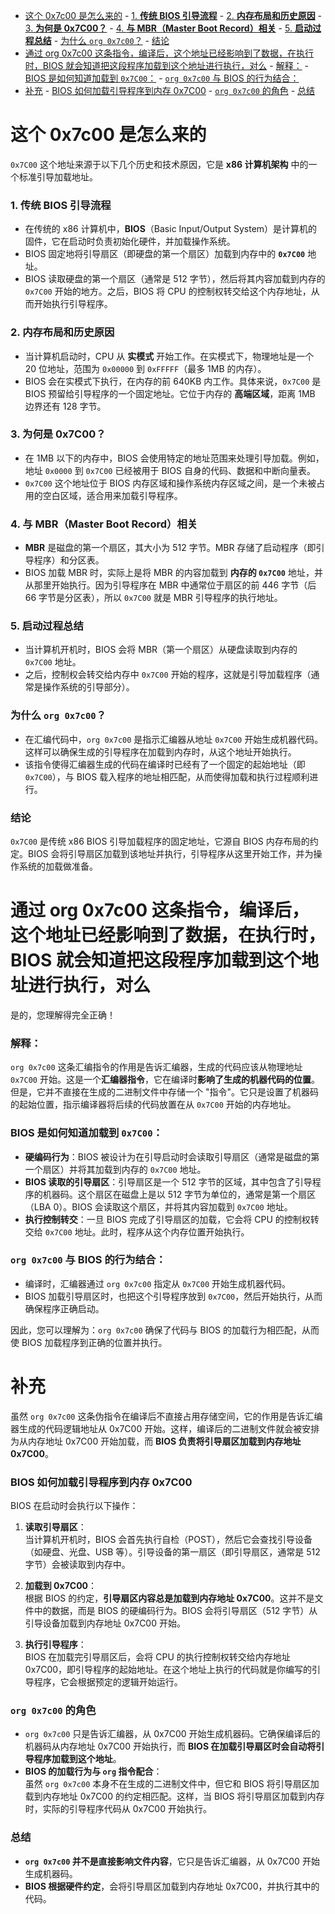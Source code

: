- [这个 0x7c00 是怎么来的](#这个-0x7c00-是怎么来的)
		- [1. **传统 BIOS 引导流程**](#1-传统-bios-引导流程)
		- [2. **内存布局和历史原因**](#2-内存布局和历史原因)
		- [3. **为何是 0x7C00？**](#3-为何是-0x7c00)
		- [4. **与 MBR（Master Boot Record）相关**](#4-与-mbrmaster-boot-record相关)
		- [5. **启动过程总结**](#5-启动过程总结)
		- [为什么 `org 0x7c00`？](#为什么-org-0x7c00)
		- [结论](#结论)
- [通过 org 0x7c00 这条指令，编译后，这个地址已经影响到了数据，在执行时，BIOS 就会知道把这段程序加载到这个地址进行执行，对么](#通过-org-0x7c00-这条指令编译后这个地址已经影响到了数据在执行时bios-就会知道把这段程序加载到这个地址进行执行对么)
		- [解释：](#解释)
		- [BIOS 是如何知道加载到 `0x7C00`：](#bios-是如何知道加载到-0x7c00)
		- [`org 0x7c00` 与 BIOS 的行为结合：](#org-0x7c00-与-bios-的行为结合)
- [补充](#补充)
		- [BIOS 如何加载引导程序到内存 0x7C00](#bios-如何加载引导程序到内存-0x7c00)
		- [`org 0x7c00` 的角色](#org-0x7c00-的角色)
		- [总结](#总结)


# 这个 0x7c00 是怎么来的

`0x7C00` 这个地址来源于以下几个历史和技术原因，它是 **x86 计算机架构** 中的一个标准引导加载地址。

### 1. **传统 BIOS 引导流程**
- 在传统的 x86 计算机中，**BIOS**（Basic Input/Output System）是计算机的固件，它在启动时负责初始化硬件，并加载操作系统。
- BIOS 固定地将引导扇区（即硬盘的第一个扇区）加载到内存中的 **`0x7C00`** 地址。
- BIOS 读取硬盘的第一个扇区（通常是 512 字节），然后将其内容加载到内存的 `0x7C00` 开始的地方。之后，BIOS 将 CPU 的控制权转交给这个内存地址，从而开始执行引导程序。

### 2. **内存布局和历史原因**
- 当计算机启动时，CPU 从 **实模式** 开始工作。在实模式下，物理地址是一个 20 位地址，范围为 `0x00000` 到 `0xFFFFF`（最多 1MB 的内存）。
- BIOS 会在实模式下执行，在内存的前 640KB 内工作。具体来说，`0x7C00` 是 BIOS 预留给引导程序的一个固定地址。它位于内存的 **高端区域**，距离 1MB 边界还有 128 字节。

### 3. **为何是 0x7C00？**
- 在 1MB 以下的内存中，BIOS 会使用特定的地址范围来处理引导加载。例如，地址 `0x0000` 到 `0x7C00` 已经被用于 BIOS 自身的代码、数据和中断向量表。
- `0x7C00` 这个地址位于 BIOS 内存区域和操作系统内存区域之间，是一个未被占用的空白区域，适合用来加载引导程序。

### 4. **与 MBR（Master Boot Record）相关**
- **MBR** 是磁盘的第一个扇区，其大小为 512 字节。MBR 存储了启动程序（即引导程序）和分区表。
- BIOS 加载 MBR 时，实际上是将 MBR 的内容加载到 **内存的 `0x7C00`** 地址，并从那里开始执行。因为引导程序在 MBR 中通常位于扇区的前 446 字节（后 66 字节是分区表），所以 `0x7C00` 就是 MBR 引导程序的执行地址。

### 5. **启动过程总结**
- 当计算机开机时，BIOS 会将 MBR（第一个扇区）从硬盘读取到内存的 `0x7C00` 地址。
- 之后，控制权会转交给内存中 `0x7C00` 开始的程序，这就是引导加载程序（通常是操作系统的引导部分）。

### 为什么 `org 0x7c00`？
- 在汇编代码中，`org 0x7c00` 是指示汇编器从地址 `0x7C00` 开始生成机器代码。这样可以确保生成的引导程序在加载到内存时，从这个地址开始执行。
- 该指令使得汇编器生成的代码在编译时已经有了一个固定的起始地址（即 `0x7C00`），与 BIOS 载入程序的地址相匹配，从而使得加载和执行过程顺利进行。

### 结论
`0x7C00` 是传统 x86 BIOS 引导加载程序的固定地址，它源自 BIOS 内存布局的约定。BIOS 会将引导扇区加载到该地址并执行，引导程序从这里开始工作，并为操作系统的加载做准备。

# 通过 org 0x7c00 这条指令，编译后，这个地址已经影响到了数据，在执行时，BIOS 就会知道把这段程序加载到这个地址进行执行，对么

是的，您理解得完全正确！

### 解释：
`org 0x7c00` 这条汇编指令的作用是告诉汇编器，生成的代码应该从物理地址 `0x7C00` 开始。这是一个**汇编器指令**，它在编译时**影响了生成的机器代码的位置**。但是，它并不直接在生成的二进制文件中存储一个 "指令"。它只是设置了机器码的起始位置，指示编译器将后续的代码放置在从 `0x7C00` 开始的内存地址。

### BIOS 是如何知道加载到 `0x7C00`：
- **硬编码行为**：BIOS 被设计为在引导启动时会读取引导扇区（通常是磁盘的第一个扇区）并将其加载到内存的 `0x7C00` 地址。
- **BIOS 读取的引导扇区**：引导扇区是一个 512 字节的区域，其中包含了引导程序的机器码。这个扇区在磁盘上是以 512 字节为单位的，通常是第一个扇区（LBA 0）。BIOS 会读取这个扇区，并将其内容加载到 `0x7C00` 地址。
- **执行控制转交**：一旦 BIOS 完成了引导扇区的加载，它会将 CPU 的控制权转交给 `0x7C00` 地址。此时，程序从这个内存位置开始执行。

### `org 0x7c00` 与 BIOS 的行为结合：
- 编译时，汇编器通过 `org 0x7c00` 指定从 `0x7C00` 开始生成机器代码。
- BIOS 加载引导扇区时，也把这个引导程序放到 `0x7C00`，然后开始执行，从而确保程序正确启动。

因此，您可以理解为：`org 0x7c00` 确保了代码与 BIOS 的加载行为相匹配，从而使 BIOS 加载程序到正确的位置并执行。

# 补充

虽然 `org 0x7c00` 这条伪指令在编译后不直接占用存储空间，它的作用是告诉汇编器生成的代码逻辑地址从 0x7C00 开始。这样，编译后的二进制文件就会被安排为从内存地址 0x7C00 开始加载，而 **BIOS 负责将引导扇区加载到内存地址 0x7C00**。

### BIOS 如何加载引导程序到内存 0x7C00
BIOS 在启动时会执行以下操作：

1. **读取引导扇区**：  
   当计算机开机时，BIOS 会首先执行自检（POST），然后它会查找引导设备（如硬盘、光盘、USB 等）。引导设备的第一扇区（即引导扇区，通常是 512 字节）会被读取到内存中。

2. **加载到 0x7C00**：  
   根据 BIOS 的约定，**引导扇区内容总是加载到内存地址 0x7C00**。这并不是文件中的数据，而是 BIOS 的硬编码行为。BIOS 会将引导扇区（512 字节）从引导设备加载到内存地址 0x7C00 开始。

3. **执行引导程序**：  
   BIOS 在加载完引导扇区后，会将 CPU 的执行控制权转交给内存地址 0x7C00，即引导程序的起始地址。在这个地址上执行的代码就是你编写的引导程序，它会根据预定的逻辑开始运行。

### `org 0x7c00` 的角色
- `org 0x7c00` 只是告诉汇编器，从 0x7C00 开始生成机器码。它确保编译后的机器码从内存地址 0x7C00 开始执行，而 **BIOS 在加载引导扇区时会自动将引导程序加载到这个地址**。
- **BIOS 的加载行为与 `org` 指令配合**：  
  虽然 `org 0x7c00` 本身不在生成的二进制文件中，但它和 BIOS 将引导扇区加载到内存地址 0x7C00 的约定相匹配。这样，当 BIOS 将引导扇区加载到内存时，实际的引导程序代码从 0x7C00 开始执行。

### 总结
- **`org 0x7c00` 并不是直接影响文件内容**，它只是告诉汇编器，从 0x7C00 开始生成机器码。
- **BIOS 根据硬件约定**，会将引导扇区加载到内存地址 0x7C00，并执行其中的代码。
